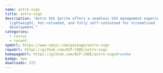 ```yaml
---
name: astro-svgs
title: astro-svgs
description: "Astro SVG Sprite offers a seamless SVG management experience:
  lightweight, hot-reloaded, and fully self-contained for streamlined
  development."
categories:
  - css+ui
  - recent
npmUrl: https://www.npmjs.com/package/astro-svgs
repoUrl: https://github.com/ACP-CODE/astro-svgs
homepageUrl: https://github.com/ACP-CODE/astro-svgs#readme
badge: new
downloads: 372
---
```

